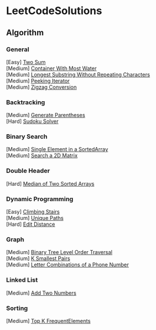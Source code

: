 # LeetCodeSolutions

## Algorithm
### General
[Easy] [Two Sum](https://github.com/ldale1/LeetCodeSolutions/blob/main/Easy/TwoSum.cs) \
[Medium] [Container With Most Water](https://github.com/ldale1/LeetCodeSolutions/blob/main/Medium/ContainerWithMostWater.cs) \
[Medium] [Longest Substring Without Repeating Characters](https://github.com/ldale1/LeetCodeSolutions/blob/main/Medium/LongestSubstringWithoutRepeatingCharacters.cs)\
[Medium] [Peeking Iterator](https://github.com/ldale1/LeetCodeSolutions/blob/main/Medium/PeekingIterator.cs) \
[Medium] [Zigzag Conversion](https://github.com/ldale1/LeetCodeSolutions/blob/main/Medium/ZigzagConversion.cs)

### Backtracking
[Medium] [Generate Parentheses](https://github.com/ldale1/LeetCodeSolutions/blob/main/Medium/GenerateParentheses.cs) \
[Hard] [Sudoku Solver](https://github.com/ldale1/LeetCodeSolutions/blob/main/Hard/SudokuSolver.cs)

### Binary Search
[Medium] [Single Element in a SortedArray](https://github.com/ldale1/LeetCodeSolutions/blob/main/Medium/SingleElementInSortedArray.cs)\
[Medium] [Search a 2D Matrix](https://github.com/ldale1/LeetCodeSolutions/blob/main/Medium/Search2DMatrix.cs)

### Double Header
[Hard] [Median of Two Sorted Arrays](https://github.com/ldale1/LeetCodeSolutions/blob/main/Hard/MedianOfTwoSortedArrays.cs)

### Dynamic Programming
[Easy] [Climbing Stairs](https://github.com/ldale1/LeetCodeSolutions/blob/main/Easy/ClimbingStairs.cs) \
[Medium] [Unique Paths](https://github.com/ldale1/LeetCodeSolutions/blob/main/Medium/UniquePaths.cs) \
[Hard] [Edit Distance](https://github.com/ldale1/LeetCodeSolutions/blob/main/Hard/EditDistance.cs)

### Graph
[Medium] [Binary Tree Level Order Traversal](https://github.com/ldale1/LeetCodeSolutions/blob/main/Medium/BinaryTreeLevelOrderTraversal.cs) \
[Medium] [K Smallest Pairs](https://github.com/ldale1/LeetCodeSolutions/blob/main/Medium/KSmallestPairs.cs) \
[Medium] [Letter Combinations of a Phone Number](https://github.com/ldale1/LeetCodeSolutions/blob/main/Medium/LetterCombinationsOfPhoneNumber.cs)

### Linked List
[Medium] [Add Two Numbers](https://github.com/ldale1/LeetCodeSolutions/blob/main/Medium/AddTwoNumbers.cs) 

### Sorting
[Medium] [Top K FrequentElements](https://github.com/ldale1/LeetCodeSolutions/blob/main/Medium/TopKFrequentElements.cs) 
